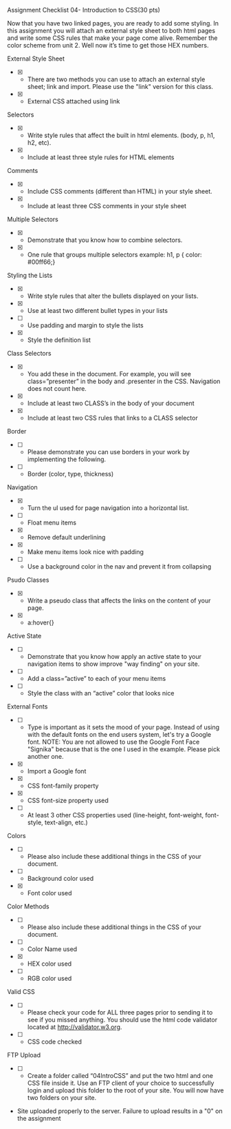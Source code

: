 Assignment Checklist
04- Introduction to CSS(30 pts)

Now that you have two linked pages, you are ready to add some styling. In this assignment you will attach an external style sheet to both html pages and write some CSS rules that make your page come alive. Remember the color scheme from unit 2. Well now it’s time to get those HEX numbers.

External Style Sheet
- [x] - There are two methods you can use to attach an external style sheet; link and import. Please use the "link" version for this class.
- [x] - External CSS attached using link

Selectors
- [x] - Write style rules that affect the built in html elements. (body, p, h1, h2, etc).
- [x] - Include at least three style rules for HTML elements

Comments
- [x] - Include CSS comments (different than HTML) in your style sheet.
- [x] - Include at least three CSS comments in your style sheet

Multiple Selectors
- [x] - Demonstrate that you know how to combine selectors.
- [x] - One rule that groups multiple selectors example: h1, p { color: #00ff66;}

Styling the Lists
- [x] - Write style rules that alter the bullets displayed on your lists.
- [x] - Use at least two different bullet types in your lists
- [ ] - Use padding and margin to style the lists
- [x] - Style the definition list

Class Selectors
- [x] - You add these in the document. For example, you will see class=”presenter” in the body and .presenter in the CSS. Navigation does not count here.
- [x] - Include at least two CLASS’s in the body of your document
- [x] - Include at least two CSS rules that links to a CLASS selector

Border
- [ ] - Please demonstrate you can use borders in your work by implementing the following.
- [ ] - Border (color, type, thickness)

Navigation
- [x] - Turn the ul used for page navigation into a horizontal list.
- [ ] - Float menu items
- [x] - Remove default underlining
- [x] - Make menu items look nice with padding
- [ ] - Use a background color in the nav and prevent it from collapsing

Psudo Classes
- [x] - Write a pseudo class that affects the links on the content of your page.
- [x] - a:hover{}

Active State
- [ ] - Demonstrate that you know how apply an active state to your navigation items to show improve "way finding" on your site.
- [ ] - Add a class=”active” to each of your menu items
- [ ] - Style the class with an “active” color that looks nice

External Fonts
- [ ] - Type is important as it sets the mood of your page. Instead of using with the default fonts on the end users system, let's try a Google font. NOTE: You are not allowed to use the Google Font Face "Signika" because that is the one I used in the example. Please pick another one.

- [x] - Import a Google font
- [x] - CSS font-family property
- [x] - CSS font-size property used
- [ ] - At least 3 other CSS properties used (line-height, font-weight, font-style, text-align, etc.)

Colors
- [ ] - Please also include these additional things in the CSS of your document.
- [ ] - Background color used
- [x] - Font color used

Color Methods
- [ ] - Please also include these additional things in the CSS of your document.
- [ ] - Color Name used
- [x] - HEX color used
- [ ] - RGB color used

Valid CSS
- [ ] - Please check your code for ALL three pages prior to sending it to see if you missed anything. You should use the html code validator located at http://validator.w3.org.

- [ ] - CSS code checked

FTP Upload
- [ ] - Create a folder called “04IntroCSS” and put the two html and one CSS file inside it. Use an FTP client of your choice to successfully login and upload this folder to the root of your site. You will now have two folders on your site.

- Site uploaded properly to the server. Failure to upload results in a "0" on the assignment
